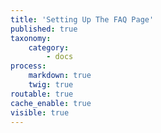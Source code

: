 ```yaml
---
title: 'Setting Up The FAQ Page'
published: true
taxonomy:
    category:
        - docs
process:
    markdown: true
    twig: true
routable: true
cache_enable: true
visible: true
---
```

